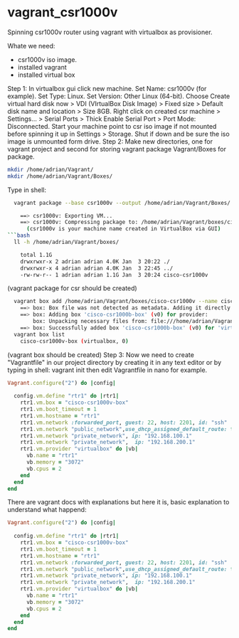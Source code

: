 # vagrant_csr1000v
Spinning csr1000v router using vagrant with virtualbox as provisioner. 

Whate we need:
  - csr1000v iso image.
  - installed vagrant
  - installed virtual box

Step 1:
  In virtualbox gui click new machine.
  Set Name: csr1000v (for example). 
  Set Type: Linux. 
  Set Version: Other Linux (64-bit). 
  Choose Create virtual hard disk now > VDI (VIrtualBox Disk Image) > Fixed size > Default disk name and location > Size 8GB. 
  Right click on created csr machine > Settings... > Serial Ports > Thick Enable Serial Port > Port Mode: Disconnected. 
  Start your machine point to csr iso image if not mounted before spinning it up in Settings > Storage. 
  Shut if down and be sure the iso image is unmounted form drive. 
Step 2: 
Make new directories, one for vagrant project and second for storing vagrant package Vagrant/Boxes for package. 
```bash
mkdir /home/adrian/Vagrant/
mkdir /home/adrian/Vagrant/Boxes/
```
Type in shell: 
```bash
  vagrant package --base csr1000v --output /home/adrian/Vagrant/Boxes/
```
```bash
    ==> csr1000v: Exporting VM...
    ==> csr1000v: Compressing package to: /home/adrian/Vagrant/boxes/cisco-csr1000v
      (csr1000v is your machine name created in VirtualBox via GUI) 
```bash
  ll -h /home/adrian/Vagrant/boxes/ 
```
```bash
    total 1.1G
    drwxrwxr-x 2 adrian adrian 4.0K Jan  3 20:22 ./
    drwxrwxr-x 4 adrian adrian 4.0K Jan  3 22:45 ../
    -rw-rw-r-- 1 adrian adrian 1.1G Jan  3 20:24 cisco-csr1000v 
```
 (vagrant package for csr should be created) 
```bash     
  vagrant box add /home/adrian/Vagrant/boxes/cisco-csr1000v --name cisco-csr1000v-box
    ==> box: Box file was not detected as metadata. Adding it directly...
    ==> box: Adding box 'cisco-csr1000b-box' (v0) for provider: 
        box: Unpacking necessary files from: file:///home/adrian/Vagrant/boxes/cisco-csr1000v
    ==> box: Successfully added box 'cisco-csr1000b-box' (v0) for 'virtualbox'!
  vagrant box list
    cisco-csr1000v-box (virtualbox, 0)
```
    
(vagrant box should be created)
Step 3: 
    Now we need to create "Vagrantfile" in our project directory by creating it in any text editor or by typing in shell:
      vagrant init
    then edit Vagrantfile in nano for example. 
```ruby
Vagrant.configure("2") do |config|
  
  config.vm.define "rtr1" do |rtr1|
    rtr1.vm.box = "cisco-csr1000v-box"
    rtr1.vm.boot_timeout = 1
    rtr1.vm.hostname = "rtr1"
    rtr1.vm.network :forwarded_port, guest: 22, host: 2201, id: "ssh"
    rtr1.vm.network "public_network",use_dhcp_assigned_default_route: true, bridge: "enp0s3: Ethernet"
    rtr1.vm.network "private_network", ip: "192.168.100.1"
    rtr1.vm.network "private_network",  ip: "192.168.200.1"
    rtr1.vm.provider "virtualbox" do |vb|
      vb.name = "rtr1"
      vb.memory = "3072"
      vb.cpus = 2
    end
  end
end
```
There are vagrant docs with explanations but here it is, basic explanation to understand what happend: 
```ruby
Vagrant.configure("2") do |config|
  
  config.vm.define "rtr1" do |rtr1|
    rtr1.vm.box = "cisco-csr1000v-box"
    rtr1.vm.boot_timeout = 1
    rtr1.vm.hostname = "rtr1"
    rtr1.vm.network :forwarded_port, guest: 22, host: 2201, id: "ssh"
    rtr1.vm.network "public_network",use_dhcp_assigned_default_route: true, bridge: "enp0s3: Ethernet"
    rtr1.vm.network "private_network", ip: "192.168.100.1"
    rtr1.vm.network "private_network",  ip: "192.168.200.1"
    rtr1.vm.provider "virtualbox" do |vb|
      vb.name = "rtr1"
      vb.memory = "3072"
      vb.cpus = 2
    end
  end
end
```
